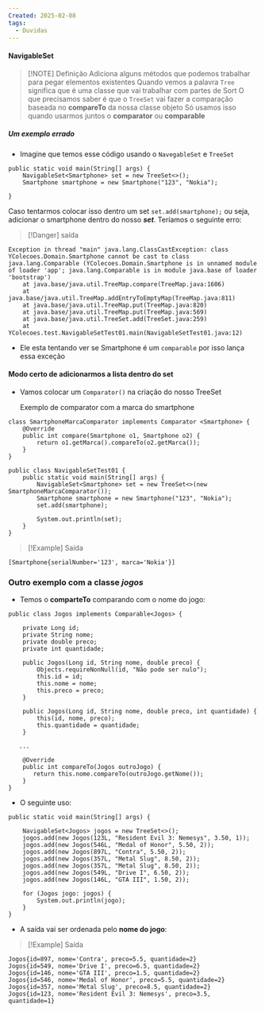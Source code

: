 ```yaml
---
Created: 2025-02-08
tags:
  - Duvidas
---
```

#### NavigableSet


> [!NOTE] Definição
> Adiciona alguns métodos que podemos trabalhar para pegar elementos existentes 
> Quando vemos a palavra `Tree` significa que é uma classe que vai trabalhar com partes de Sort
> O que precisamos saber é que o `TreeSet` vai fazer a comparação baseada no **compareTo** da nossa classe objeto
> Só usamos isso quando usarmos juntos o **comparator** ou **comparable**

##### Um exemplo errado

- Imagine que temos esse código usando o `NavegableSet` e `TreeSet`

```
public static void main(String[] args) {  
    NavigableSet<Smartphone> set = new TreeSet<>();  
    Smartphone smartphone = new Smartphone("123", "Nokia");  
      
}
```

Caso tentarmos colocar isso dentro um set `set.add(smartphone);` ou seja, adicionar o smartphone dentro do nosso ***set***. Teríamos o seguinte erro:

> [!Danger] saída
```
Exception in thread "main" java.lang.ClassCastException: class YColecoes.Domain.Smartphone cannot be cast to class java.lang.Comparable (YColecoes.Domain.Smartphone is in unnamed module of loader 'app'; java.lang.Comparable is in module java.base of loader 'bootstrap')
	at java.base/java.util.TreeMap.compare(TreeMap.java:1606)
	at java.base/java.util.TreeMap.addEntryToEmptyMap(TreeMap.java:811)
	at java.base/java.util.TreeMap.put(TreeMap.java:820)
	at java.base/java.util.TreeMap.put(TreeMap.java:569)
	at java.base/java.util.TreeSet.add(TreeSet.java:259)
	at YColecoes.test.NavigableSetTest01.main(NavigableSetTest01.java:12)
```

- Ele esta tentando ver se Smartphone é um `comparable` por isso lança essa exceção


#### Modo certo de adicionarmos a lista dentro do **set**

- Vamos colocar um `Comparator()` na criação do nosso TreeSet

	Exemplo de comparator com a marca do smartphone

```
class SmartphoneMarcaComparator implements Comparator <Smartphone> {  
    @Override  
    public int compare(Smartphone o1, Smartphone o2) {  
        return o1.getMarca().compareTo(o2.getMarca());  
    }  
}  

public class NavigableSetTest01 {  
    public static void main(String[] args) {  
        NavigableSet<Smartphone> set = new TreeSet<>(new SmartphoneMarcaComparator());  
        Smartphone smartphone = new Smartphone("123", "Nokia");  
        set.add(smartphone);  
  
        System.out.println(set);  
    }  
}
```


> [!Example] Saída
```
[Smartphone{serialNumber='123', marca='Nokia'}]
```


### Outro exemplo com a classe *jogos*

 - Temos o **comparteTo** comparando com o nome do jogo:

```
public class Jogos implements Comparable<Jogos> {  
  
    private Long id;  
    private String nome;  
    private double preco;  
    private int quantidade;  
  
    public Jogos(Long id, String nome, double preco) {  
        Objects.requireNonNull(id, "Não pode ser nulo");  
        this.id = id;  
        this.nome = nome;  
        this.preco = preco;  
    }  
  
    public Jogos(Long id, String nome, double preco, int quantidade) {  
        this(id, nome, preco);  
        this.quantidade = quantidade;  
    }  
  
   ...
  
    @Override  
    public int compareTo(Jogos outroJogo) {  
       return this.nome.compareTo(outroJogo.getNome());  
    }  
}
```

- O seguinte uso:

```
public static void main(String[] args) {  
  
    NavigableSet<Jogos> jogos = new TreeSet<>();  
    jogos.add(new Jogos(123L, "Resident Evil 3: Nemesys", 3.50, 1));  
    jogos.add(new Jogos(546L, "Medal of Honor", 5.50, 2));  
    jogos.add(new Jogos(897L, "Contra", 5.50, 2));  
    jogos.add(new Jogos(357L, "Metal Slug", 8.50, 2));  
    jogos.add(new Jogos(357L, "Metal Slug", 8.50, 2));  
    jogos.add(new Jogos(549L, "Drive I", 6.50, 2));  
    jogos.add(new Jogos(146L, "GTA III", 1.50, 2));  
  
    for (Jogos jogo: jogos) {  
        System.out.println(jogo);  
    }  
}
```

- A saída vai ser ordenada pelo **nome do jogo**:

> [!Example] Saída
```
Jogos{id=897, nome='Contra', preco=5.5, quantidade=2}
Jogos{id=549, nome='Drive I', preco=6.5, quantidade=2}
Jogos{id=146, nome='GTA III', preco=1.5, quantidade=2}
Jogos{id=546, nome='Medal of Honor', preco=5.5, quantidade=2}
Jogos{id=357, nome='Metal Slug', preco=8.5, quantidade=2}
Jogos{id=123, nome='Resident Evil 3: Nemesys', preco=3.5, quantidade=1}
```

